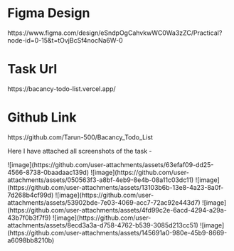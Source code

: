 <h1>Figma Design</h1>
https://www.figma.com/design/eSndpOgCahvkwWC0Wa3zZC/Practical?node-id=0-15&t=tOvjBcSf4nocNa6W-0

<h1> Task Url </h1>
https://bacancy-todo-list.vercel.app/

<h1> Github Link </h1>
https://github.com/Tarun-500/Bacancy_Todo_List


<p>Here I have attached all screenshots of the task - </p>
![image](https://github.com/user-attachments/assets/63efaf09-dd25-4566-8738-0baadaac139d)
![image](https://github.com/user-attachments/assets/050563f3-a8bf-4eb9-8e4b-08a11c03dc11)
![image](https://github.com/user-attachments/assets/13103b6b-13e8-4a23-8a0f-7d268b4cf99d)
![image](https://github.com/user-attachments/assets/53902bde-7e03-4069-acc7-72ac92e443d7)
![image](https://github.com/user-attachments/assets/4fd99c2e-6acd-4294-a29a-43b7f0b3f7f9)
![image](https://github.com/user-attachments/assets/8ecd3a3a-d758-4762-b539-3085d213cc51)
![image](https://github.com/user-attachments/assets/145691a0-980e-45b9-8669-a6098bb8210b)


